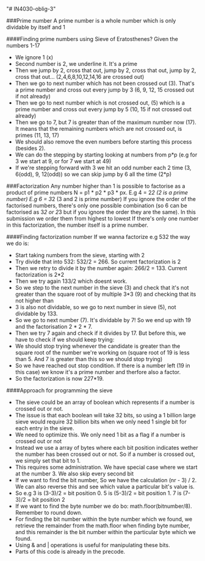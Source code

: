 "# IN4030-oblig-3" 





###Prime number
A prime number is a whole number which is only dividable by itself and 1

####Finding prime numbers using Sieve of Eratosthenes?
Given the numbers 1-17
- We ignore 1 (x)
- Second number is 2, we underline it. It's a prime
- Then we jump by 2, cross that out, jump by 2, cross that out, jump by 2, cross that out... (2,4,6,8,10,12,14,16 are crossed out)
- Then we go to next number which has not been crossed out (3). That's a prime number and cross out every jump by 3 (6, 9, 12, 15 crossed out if not already)
- Then we go to next number which is not crossed out, (5) which is a prime number and cross out every jump by 5 (10, 15 if not crossed out already)
- Then we go to 7, but 7  is greater than of the maximum number now (17). It means that the remaining numbers which are not crossed out, is primes (11, 13, 17)
- We should also remove the even numbers before starting this process (besides 2).
- We can do the stepping by starting looking at numbers from p*p (e.g for 3 we start at 9, or for 7 we start at 49)
- If we're stepping forward with 3 we hit an odd number each 2 time (3, 6(odd), 9, 12(odd)) so we can skip jump by 6 all the time (2*p)

###Factorization
Any number higher than 1 is possible to factorise as a product of prime numbers
N = p1 * p2 * p3 * px.
E.g 4 = 2*2 (2 is a prime number)
E.g 6 = 3*2 (3 and 2 is prime number)
If you ignore the order of the factorised numbers, there's only one possible combination (so 6 can be factorised as 3*2 or 2*3 but if you ignore the order they are the same). In this submission we order them from highest to lowest
If there's only one number in this factorization, the number itself is a prime number.

####Finding factorization number
If we wanna factorize e.g 532 the way we do is:
- Start taking numbers from the sieve, starting with 2
- Try divide that into 532: 532/2 = 266. So current factorization is 2
- Then we retry to divide it by the number again: 266/2 = 133. Current factorization is 2*2
- Then we try again 133/2 which doesnt work.
- So we step to the next number in the sieve (3) and check that it's not greater than the square root of by multiple 3*3 (9) and checking that its not higher than 
- 3 is also not dividable, so we go to next number in sieve (5), not dividable by 133.
- So we go to next number (7). It's dividable by 7! So we end up with 19 and the factorisation 2 * 2 * 7.
- Then we try 7 again and check if it divides by 17. But before this, we have to check if we should keep trying:
- We should stop trying whenever the candidate is greater than the square root of the number we're working on (square root of 19 is less than 5. And 7 is greater than this so we should stop trying)
- So we have reached out stop condition. If there is a number left (19 in this case) we know it's a prime number and therfore also a factor.
- So the factorization is now 2*2*7*19.


####Approach for programming the sieve
- The sieve could be an array of boolean which represents if a number is crossed out or not.
- The issue is that each boolean will take 32 bits, so using a 1 billion large sieve would require 32 billion bits when we only need 1
single bit for each entry in the sieve.
- We need to optimize this. We only need 1 bit as a flag if a number is crossed out or not
- Instead we use a array of bytes where each bit position indicates wether the number has been crossed out or not. So if a number is crossed out, we simply set that bit to 1.
- This requires some administration. We have special case where we start at the number 3. We also skip every second bit
- If we want to find the bit number, So we have the calculation (nr - 3) / 2. We can also reverse this and see which value a particular bit's value is.
- So e.g 3 is (3-3)/2 = bit position 0. 5 is (5-3)/2 = bit position 1. 7 is (7-3)/2 = bit position 2
- If we want to find the byte number we do bo: math.floor(bitnumber/8). Remember to round down. 
- For finding the bit number within the byte number which we found, we retrieve the remainder from the math.floor when finding byte number, and this remainder is the bit number within the particular byte which we found.
- Using & and | operations is useful for manipulating these bits.
- Parts of this code is already in the precode.



